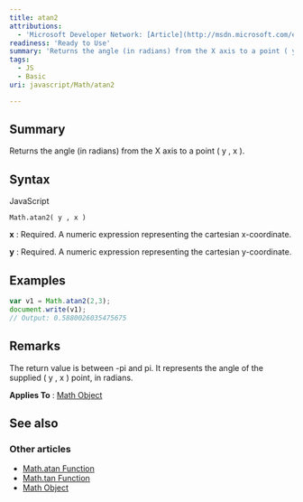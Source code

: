 ```yaml
---
title: atan2
attributions:
  - 'Microsoft Developer Network: [Article](http://msdn.microsoft.com/en-us/library/ie/a5h904dw(v=vs.94).aspx)'
readiness: 'Ready to Use'
summary: 'Returns the angle (in radians) from the X axis to a point ( y , x ).'
tags:
  - JS
  - Basic
uri: javascript/Math/atan2

---
```

## <span>Summary</span>

Returns the angle (in radians) from the X axis to a point ( y , x ).

## <span>Syntax</span>

<span class="language">JavaScript</span>

    Math.atan2( y , x )

**x**
:   Required. A numeric expression representing the cartesian x-coordinate.

**y**
:   Required. A numeric expression representing the cartesian y-coordinate.

## <span>Examples</span>

``` js
var v1 = Math.atan2(2,3);
document.write(v1);
// Output: 0.5880026035475675
```

## <span>Remarks</span>

The return value is between -pi and pi. It represents the angle of the supplied ( y , x ) point, in radians.

**Applies To** : [Math Object](/javascript/Math)

## <span>See also</span>

### <span>Other articles</span>

-   [Math.atan Function](/javascript/Math/atan)
-   [Math.tan Function](/javascript/Math/tan)
-   [Math Object](/javascript/Math)

